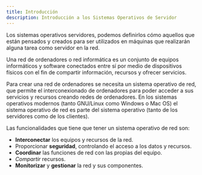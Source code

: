 ```yaml
---
title: Introducción 
description: Introducción a los Sistemas Operativos de Servidor
---
```


Los sistemas operativos servidores, podemos definirlos cómo aquellos que están pensados y creados para ser utilizados en máquinas que realizarán alguna tarea como servidor en la red.

Una red de ordenadores o red informática es un conjunto de equipos informáticos y software conectados entre sí por medio de dispositivos físicos con el fin de compartir información, recursos y ofrecer servicios.

Para crear una red de ordenadores se necesita un sistema operativo de red, que permite el interconexionado de ordenadores para poder acceder a sus servicios y recursos creando redes de ordenadores. En los sistemas operativos modernos (tanto GNU/Linux como Windows o Mac OS) el sistema operativo de red es parte del sistema operativo (tanto de los servidores como de los clientes).

Las funcionalidades que tiene que tener un sistema operativo de red son:

- **Interconectar** los equipos y recursos de la red.
- Proporcionar **seguridad**, controlando el acceso a los datos y recursos.
- **Coordinar** las funciones de red con las propias del equipo.
- *Compartir* recursos.
- **Monitorizar** y **gestionar** la red y sus componentes.